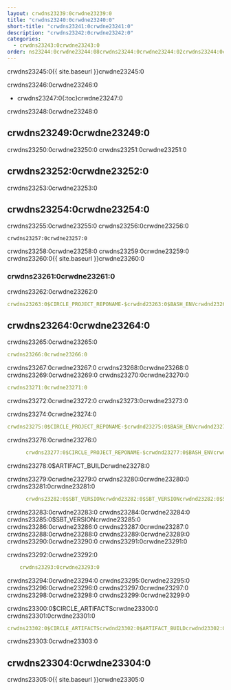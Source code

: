 ```yaml
---
layout: crwdns23239:0crwdne23239:0
title: "crwdns23240:0crwdne23240:0"
short-title: "crwdns23241:0crwdne23241:0"
description: "crwdns23242:0crwdne23242:0"
categories:
  - crwdns23243:0crwdne23243:0
order: ns23244:0crwdne23244:08crwdns23244:0crwdne23244:02crwdns23244:0crwdne23244:0
---
```

crwdns23245:0{{ site.baseurl }}crwdne23245:0

crwdns23246:0crwdne23246:0

- crwdns23247:0{:toc}crwdne23247:0

crwdns23248:0crwdne23248:0

## crwdns23249:0crwdne23249:0

crwdns23250:0crwdne23250:0 crwdns23251:0crwdne23251:0

## crwdns23252:0crwdne23252:0

crwdns23253:0crwdne23253:0

## crwdns23254:0crwdne23254:0

crwdns23255:0crwdne23255:0 crwdns23256:0crwdne23256:0

    crwdns23257:0crwdne23257:0
    

crwdns23258:0crwdne23258:0 crwdns23259:0crwdne23259:0 crwdns23260:0{{ site.baseurl }}crwdne23260:0

### crwdns23261:0crwdne23261:0

crwdns23262:0crwdne23262:0

```yaml
crwdns23263:0$CIRCLE_PROJECT_REPONAME-$crwdnd23263:0$BASH_ENVcrwdnd23263:0$SBT_VERSIONcrwdnd23263:0$SBT_VERSIONcrwdnd23263:0$SBT_VERSIONcrwdnd23263:0$SBT_VERSIONcrwdnd23263:0$CIRCLE_ARTIFACTScrwdnd23263:0$ARTIFACT_BUILDcrwdnd23263:0$CIRCLE_ARTIFACTScrwdnd23263:0$ARTIFACT_BUILDcrwdnd23263:0$CIRCLE_SHA1crwdne23263:0
```

## crwdns23264:0crwdne23264:0

crwdns23265:0crwdne23265:0

```yaml
crwdns23266:0crwdne23266:0
```

crwdns23267:0crwdne23267:0 crwdns23268:0crwdne23268:0 crwdns23269:0crwdne23269:0 crwdns23270:0crwdne23270:0

```yaml
crwdns23271:0crwdne23271:0
```

crwdns23272:0crwdne23272:0 crwdns23273:0crwdne23273:0

crwdns23274:0crwdne23274:0

```yaml
crwdns23275:0$CIRCLE_PROJECT_REPONAME-$crwdnd23275:0$BASH_ENVcrwdnd23275:0$SBT_VERSIONcrwdnd23275:0$SBT_VERSIONcrwdnd23275:0$SBT_VERSIONcrwdnd23275:0$SBT_VERSIONcrwdne23275:0
```

crwdns23276:0crwdne23276:0

```yaml
      crwdns23277:0$CIRCLE_PROJECT_REPONAME-$crwdnd23277:0$BASH_ENVcrwdne23277:0
```

crwdns23278:0$ARTIFACT_BUILDcrwdne23278:0

crwdns23279:0crwdne23279:0 crwdns23280:0crwdne23280:0 crwdns23281:0crwdne23281:0

```yaml
      crwdns23282:0$SBT_VERSIONcrwdnd23282:0$SBT_VERSIONcrwdnd23282:0$SBT_VERSIONcrwdnd23282:0$SBT_VERSIONcrwdne23282:0
```

crwdns23283:0crwdne23283:0 crwdns23284:0crwdne23284:0 crwdns23285:0$SBT_VERSIONcrwdne23285:0 crwdns23286:0crwdne23286:0 crwdns23287:0crwdne23287:0 crwdns23288:0crwdne23288:0 crwdns23289:0crwdne23289:0 crwdns23290:0crwdne23290:0 crwdns23291:0crwdne23291:0

crwdns23292:0crwdne23292:0

```yaml
    crwdns23293:0crwdne23293:0
```

crwdns23294:0crwdne23294:0 crwdns23295:0crwdne23295:0 crwdns23296:0crwdne23296:0 crwdns23297:0crwdne23297:0 crwdns23298:0crwdne23298:0 crwdns23299:0crwdne23299:0

crwdns23300:0$CIRCLE_ARTIFACTScrwdne23300:0 crwdns23301:0crwdne23301:0

```yaml
crwdns23302:0$CIRCLE_ARTIFACTScrwdnd23302:0$ARTIFACT_BUILDcrwdnd23302:0$CIRCLE_ARTIFACTScrwdnd23302:0$ARTIFACT_BUILDcrwdnd23302:0$CIRCLE_SHA1crwdne23302:0
```

crwdns23303:0crwdne23303:0

## crwdns23304:0crwdne23304:0

crwdns23305:0{{ site.baseurl }}crwdne23305:0